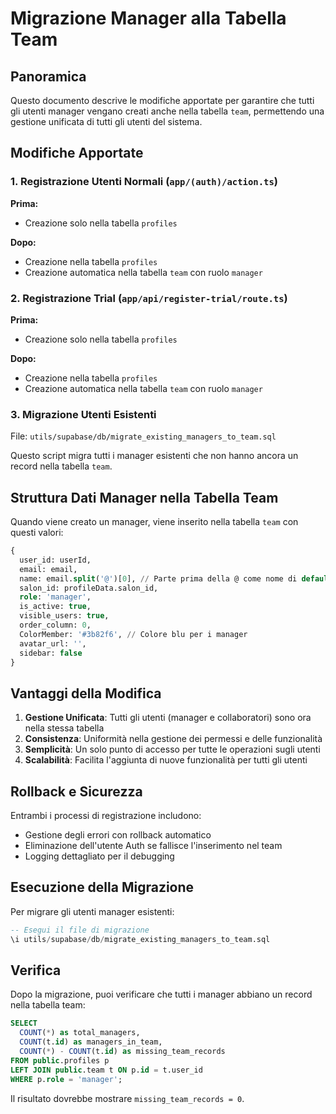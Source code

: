 # Migrazione Manager alla Tabella Team

## Panoramica

Questo documento descrive le modifiche apportate per garantire che tutti gli utenti manager vengano creati anche nella tabella `team`, permettendo una gestione unificata di tutti gli utenti del sistema.

## Modifiche Apportate

### 1. Registrazione Utenti Normali (`app/(auth)/action.ts`)

**Prima:**
- Creazione solo nella tabella `profiles`

**Dopo:**
- Creazione nella tabella `profiles`
- Creazione automatica nella tabella `team` con ruolo `manager`

### 2. Registrazione Trial (`app/api/register-trial/route.ts`)

**Prima:**
- Creazione solo nella tabella `profiles`

**Dopo:**
- Creazione nella tabella `profiles`
- Creazione automatica nella tabella `team` con ruolo `manager`

### 3. Migrazione Utenti Esistenti

File: `utils/supabase/db/migrate_existing_managers_to_team.sql`

Questo script migra tutti i manager esistenti che non hanno ancora un record nella tabella `team`.

## Struttura Dati Manager nella Tabella Team

Quando viene creato un manager, viene inserito nella tabella `team` con questi valori:

```sql
{
  user_id: userId,
  email: email,
  name: email.split('@')[0], // Parte prima della @ come nome di default
  salon_id: profileData.salon_id,
  role: 'manager',
  is_active: true,
  visible_users: true,
  order_column: 0,
  ColorMember: '#3b82f6', // Colore blu per i manager
  avatar_url: '',
  sidebar: false
}
```

## Vantaggi della Modifica

1. **Gestione Unificata**: Tutti gli utenti (manager e collaboratori) sono ora nella stessa tabella
2. **Consistenza**: Uniformità nella gestione dei permessi e delle funzionalità
3. **Semplicità**: Un solo punto di accesso per tutte le operazioni sugli utenti
4. **Scalabilità**: Facilita l'aggiunta di nuove funzionalità per tutti gli utenti

## Rollback e Sicurezza

Entrambi i processi di registrazione includono:
- Gestione degli errori con rollback automatico
- Eliminazione dell'utente Auth se fallisce l'inserimento nel team
- Logging dettagliato per il debugging

## Esecuzione della Migrazione

Per migrare gli utenti manager esistenti:

```sql
-- Esegui il file di migrazione
\i utils/supabase/db/migrate_existing_managers_to_team.sql
```

## Verifica

Dopo la migrazione, puoi verificare che tutti i manager abbiano un record nella tabella team:

```sql
SELECT 
  COUNT(*) as total_managers,
  COUNT(t.id) as managers_in_team,
  COUNT(*) - COUNT(t.id) as missing_team_records
FROM public.profiles p
LEFT JOIN public.team t ON p.id = t.user_id
WHERE p.role = 'manager';
```

Il risultato dovrebbe mostrare `missing_team_records = 0`.
